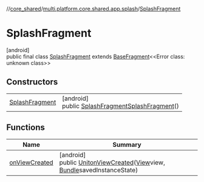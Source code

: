 //[core_shared](../../../index.md)/[multi.platform.core.shared.app.splash](../index.md)/[SplashFragment](index.md)

# SplashFragment

[android]\
public final class [SplashFragment](index.md) extends [BaseFragment](../../multi.platform.core.shared.app.common/-base-fragment/index.md)&lt;&lt;Error class: unknown class&gt;&gt;

## Constructors

| | |
|---|---|
| [SplashFragment](-splash-fragment.md) | [android]<br>public [SplashFragment](index.md)[SplashFragment](-splash-fragment.md)() |

## Functions

| Name | Summary |
|---|---|
| [onViewCreated](on-view-created.md) | [android]<br>public [Unit](https://kotlinlang.org/api/latest/jvm/stdlib/kotlin/-unit/index.html)[onViewCreated](on-view-created.md)([View](https://developer.android.com/reference/kotlin/android/view/View.html)view, [Bundle](https://developer.android.com/reference/kotlin/android/os/Bundle.html)savedInstanceState) |
